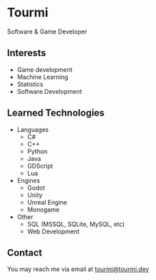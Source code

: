 # Tourmi
Software & Game Developer

## Interests
- Game development
- Machine Learning
- Statistics
- Software Development

## Learned Technologies
- Languages
  - C#
  - C++
  - Python
  - Java
  - GDScript
  - Lua
- Engines
  - Godot
  - Unity
  - Unreal Engine
  - Monogame
- Other
  - SQL (MSSQL, SQLite, MySQL, etc)
  - Web Development

## Contact
You may reach me via email at tourmi@tourmi.dev
